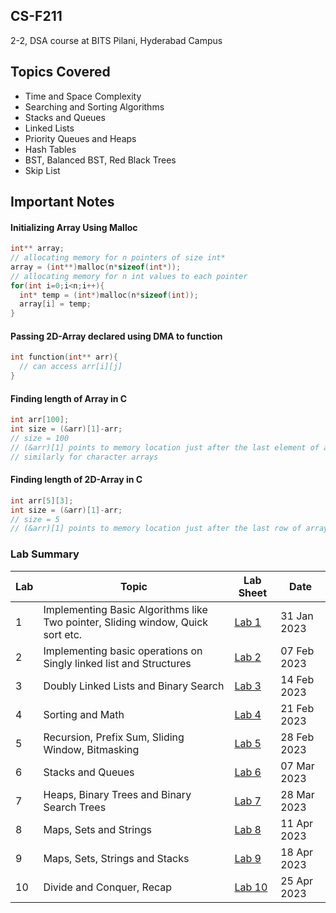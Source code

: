 ## CS-F211
2-2, DSA course at BITS Pilani, Hyderabad Campus

## Topics Covered
  - Time and Space Complexity
  - Searching and Sorting Algorithms
  - Stacks and Queues
  - Linked Lists
  - Priority Queues and Heaps
  - Hash Tables
  - BST, Balanced BST, Red Black Trees
  - Skip List

## Important Notes

#### Initializing Array Using Malloc
```c
int** array;
// allocating memory for n pointers of size int*
array = (int**)malloc(n*sizeof(int*));
// allocating memory for n int values to each pointer
for(int i=0;i<n;i++){
  int* temp = (int*)malloc(n*sizeof(int));
  array[i] = temp;
}
```
#### Passing 2D-Array declared using DMA to function

```c
int function(int** arr){
  // can access arr[i][j]
}
```
#### Finding length of Array in C
```c
int arr[100];
int size = (&arr)[1]-arr;
// size = 100
// (&arr)[1] points to memory location just after the last element of array and arr points to base index of array
// similarly for character arrays
```
#### Finding length of 2D-Array in C
```c
int arr[5][3];
int size = (&arr)[1]-arr;
// size = 5
// (&arr)[1] points to memory location just after the last row of array and arr points to base index of array
```

### Lab Summary

| Lab | Topic | Lab Sheet | Date |
| ------------- | ------------- | --- | -- |
| 1  | Implementing Basic Algorithms like Two pointer, Sliding window, Quick sort etc. | [Lab 1](https://github.com/pavas23/CS-F211/blob/main/Labs/Lab01/LabSheet1.pdf) | 31 Jan 2023 |
| 2  | Implementing basic operations on Singly linked list and Structures | [Lab 2](https://github.com/pavas23/CS-F211/blob/main/Labs/Lab02/LabSheet2.pdf) | 07 Feb 2023 |
| 3  | Doubly Linked Lists and Binary Search | [Lab 3](https://github.com/pavas23/CS-F211/blob/main/Labs/Lab03/LabSheet3.pdf) | 14 Feb 2023 |
| 4  | Sorting and Math | [Lab 4](https://github.com/pavas23/CS-F211/blob/main/Labs/Lab04/LabSheet4.pdf) | 21 Feb 2023 |
| 5  | Recursion, Prefix Sum, Sliding Window, Bitmasking | [Lab 5](https://github.com/pavas23/CS-F211/blob/main/Labs/Lab05/LabSheet5.pdf) | 28 Feb 2023 |
| 6  | Stacks and Queues | [Lab 6](https://github.com/pavas23/CS-F211/blob/main/Labs/Lab06/LabSheet6.pdf) | 07 Mar 2023 |
| 7  | Heaps, Binary Trees and Binary Search Trees | [Lab 7](https://github.com/pavas23/CS-F211/blob/main/Labs/Lab07/LabSheet7.pdf) | 28 Mar 2023 |
| 8  | Maps, Sets and Strings | [Lab 8](https://github.com/pavas23/CS-F211/blob/main/Labs/Lab08/LabSheet8.pdf) | 11 Apr 2023 |
| 9  | Maps, Sets, Strings and Stacks | [Lab 9](https://github.com/pavas23/CS-F211/blob/main/Labs/Lab09/LabSheet9.pdf) | 18 Apr 2023 |
| 10  |  Divide and Conquer, Recap | [Lab 10](https://github.com/pavas23/CS-F211/blob/main/Labs/Lab10/LabSheet10.pdf) | 25 Apr 2023 |
